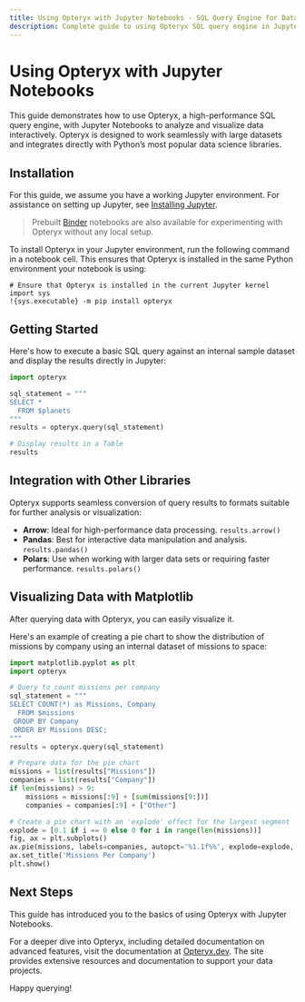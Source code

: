 ```yaml
---
title: Using Opteryx with Jupyter Notebooks - SQL Query Engine for Data Science
description: Complete guide to using Opteryx SQL query engine in Jupyter Notebooks. Query data, visualize results with Matplotlib, and integrate with Pandas and Polars.
---
```


# Using Opteryx with Jupyter Notebooks

This guide demonstrates how to use Opteryx, a high-performance SQL query engine, with Jupyter Notebooks to analyze and visualize data interactively. Opteryx is designed to work seamlessly with large datasets and integrates directly with Python’s most popular data science libraries.

## Installation

For this guide, we assume you have a working Jupyter environment. For assistance on setting up Jupyter, see [Installing Jupyter](https://jupyter.org/install).

> Prebuilt [Binder](https://mybinder.org/v2/gh/mabel-dev/labs/HEAD) notebooks are also available for experimenting with Opteryx without any local setup.

To install Opteryx in your Jupyter environment, run the following command in a notebook cell. This ensures that Opteryx is installed in the same Python environment your notebook is using:

~~~console
# Ensure that Opteryx is installed in the current Jupyter kernel
import sys
!{sys.executable} -m pip install opteryx
~~~

## Getting Started

Here's how to execute a basic SQL query against an internal sample dataset and display the results directly in Jupyter:

~~~python
import opteryx

sql_statement = """
SELECT *
  FROM $planets
"""
results = opteryx.query(sql_statement)

# Display results in a Table
results
~~~

## Integration with Other Libraries

Opteryx supports seamless conversion of query results to formats suitable for further analysis or visualization:

- **Arrow**: Ideal for high-performance data processing.
  `results.arrow()`
- **Pandas**: Best for interactive data manipulation and analysis.
  `results.pandas()`
- **Polars**: Use when working with larger data sets or requiring faster performance.
  `results.polars()`

## Visualizing Data with Matplotlib

After querying data with Opteryx, you can easily visualize it. 

Here's an example of creating a pie chart to show the distribution of missions by company using an internal dataset of missions to space:

~~~python
import matplotlib.pyplot as plt
import opteryx

# Query to count missions per company
sql_statement = """
SELECT COUNT(*) as Missions, Company 
  FROM $missions
 GROUP BY Company
 ORDER BY Missions DESC;
"""
results = opteryx.query(sql_statement)

# Prepare data for the pie chart
missions = list(results["Missions"])
companies = list(results["Company"])
if len(missions) > 9:
    missions = missions[:9] + [sum(missions[9:])]
    companies = companies[:9] + ["Other"]

# Create a pie chart with an 'explode' effect for the largest segment
explode = [0.1 if i == 0 else 0 for i in range(len(missions))]
fig, ax = plt.subplots()
ax.pie(missions, labels=companies, autopct='%1.1f%%', explode=explode, startangle=90, counterclock=False)
ax.set_title('Missions Per Company')
plt.show()
~~~

## Next Steps

This guide has introduced you to the basics of using Opteryx with Jupyter Notebooks.

For a deeper dive into Opteryx, including detailed documentation on advanced features, visit the documentation at [Opteryx.dev](https://opteryx.dev). The site provides extensive resources and documentation to support your data projects.

Happy querying!
